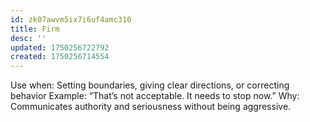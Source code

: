 ```yaml
---
id: zk07awvm5ix7i6uf4amc310
title: Firm
desc: ''
updated: 1750256722792
created: 1750256714554
---
```


Use when: Setting boundaries, giving clear directions, or correcting behavior
Example: “That’s not acceptable. It needs to stop now.”
Why: Communicates authority and seriousness without being aggressive.